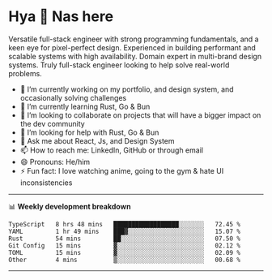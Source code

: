 # Hya 👋 Nas here

Versatile full-stack engineer with strong programming fundamentals, and a keen eye for pixel-perfect design. Experienced in building performant and scalable systems with high availability. Domain expert in multi-brand design systems. Truly full-stack engineer looking to help solve real-world problems.

- 🔭 I’m currently working on my portfolio, and design system, and occasionally solving challenges
- 🌱 I’m currently learning Rust, Go & Bun
- 👯 I’m looking to collaborate on projects that will have a bigger impact on the dev community
- 🤔 I’m looking for help with Rust, Go & Bun
- 💬 Ask me about React, Js, and Design System
- 📫 How to reach me: LinkedIn, GitHub or through email
- 😄 Pronouns: He/him
- ⚡ Fun fact: I love watching anime, going to the gym & hate UI inconsistencies

-------
📊 **Weekly development breakdown**
<!--START_SECTION:waka-->

```text
TypeScript   8 hrs 48 mins   ██████████████████░░░░░░░   72.45 %
YAML         1 hr 49 mins    ███▓░░░░░░░░░░░░░░░░░░░░░   15.07 %
Rust         54 mins         ██░░░░░░░░░░░░░░░░░░░░░░░   07.50 %
Git Config   15 mins         ▓░░░░░░░░░░░░░░░░░░░░░░░░   02.12 %
TOML         15 mins         ▓░░░░░░░░░░░░░░░░░░░░░░░░   02.09 %
Other        4 mins          ▒░░░░░░░░░░░░░░░░░░░░░░░░   00.68 %
```

<!--END_SECTION:waka-->
-------
